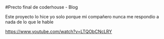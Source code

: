 #Precto final de coderhouse - Blog 


Este proyecto lo hice yo solo porque mi compañero nunca me respondio a nada de lo que le hable

https://www.youtube.com/watch?v=LTQObCNcLRY
